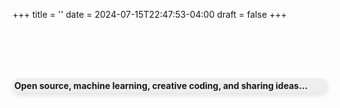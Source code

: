 +++
title = ''
date = 2024-07-15T22:47:53-04:00
draft = false
+++

<!-- {{< alert >}} **Open source, machine learning, creative coding and ideas…**{{< /alert >}} -->
<div style="height: 80px;"></div>

<div style="background-color: rgba(128, 128, 128, 0.12); padding: 3px; border-radius: 10px; font-weight: bold; box-shadow: 0 4px 8px rgba(0,0,0,0.11);">
Open source, machine learning, creative coding, and sharing ideas…
</div>
<div style="height: 180px;"></div>

<script src="https://cdn.jsdelivr.net/npm/p5@1.4.0/lib/p5.js"></script>
<script src="/js/learn3.js"></script>


